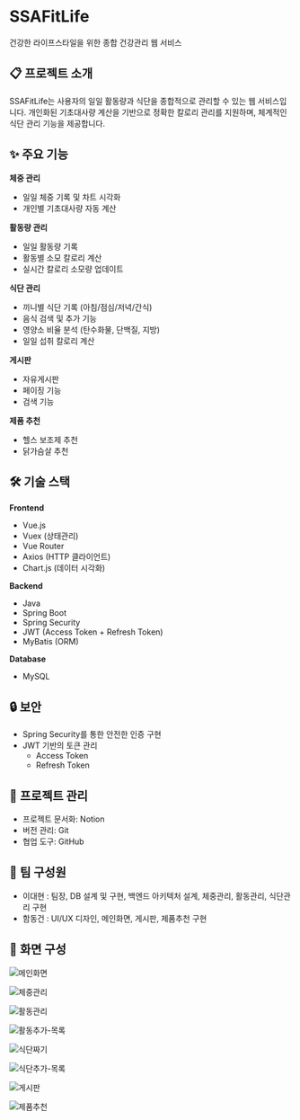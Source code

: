 # SSAFitLife

건강한 라이프스타일을 위한 종합 건강관리 웹 서비스

## 📋 프로젝트 소개

SSAFitLife는 사용자의 일일 활동량과 식단을 종합적으로 관리할 수 있는 웹 서비스입니다. 개인화된 기초대사량 계산을 기반으로 정확한 칼로리 관리를 지원하며, 체계적인 식단 관리 기능을 제공합니다.

## ✨ 주요 기능

**체중 관리**
- 일일 체중 기록 및 차트 시각화
- 개인별 기초대사량 자동 계산

**활동량 관리**
- 일일 활동량 기록
- 활동별 소모 칼로리 계산
- 실시간 칼로리 소모량 업데이트

**식단 관리**
- 끼니별 식단 기록 (아침/점심/저녁/간식)
- 음식 검색 및 추가 기능
- 영양소 비율 분석 (탄수화물, 단백질, 지방)
- 일일 섭취 칼로리 계산

**게시판**
- 자유게시판
- 페이징 기능
- 검색 기능

**제품 추천**
- 헬스 보조제 추천
- 닭가슴살 추천

## 🛠 기술 스택

**Frontend**
- Vue.js
- Vuex (상태관리)
- Vue Router
- Axios (HTTP 클라이언트)
- Chart.js (데이터 시각화)

**Backend**
- Java
- Spring Boot
- Spring Security
- JWT (Access Token + Refresh Token)
- MyBatis (ORM)

**Database**
- MySQL

## 🔒 보안

- Spring Security를 통한 안전한 인증 구현
- JWT 기반의 토큰 관리
  - Access Token
  - Refresh Token

## 📌 프로젝트 관리

- 프로젝트 문서화: Notion
- 버전 관리: Git
- 협업 도구: GitHub


## 👥 팀 구성원

- 이대현 : 팀장, DB 설계 및 구현, 백엔드 아키텍처 설계, 체중관리, 활동관리, 식단관리 구현
- 함동건 : UI/UX 디자인, 메인화면, 게시판, 제품추천 구현

## 📱 화면 구성

![메인화면](https://github.com/user-attachments/assets/36b4e2a8-9a31-4c80-85e1-58a285bdc2f5)

![체중관리](https://github.com/user-attachments/assets/de5c5513-fd8e-421c-89ee-06c33d4644d1)

![활동관리](https://github.com/user-attachments/assets/4715e55a-6bd1-4da0-82d9-0a5eb7e73950)

![활동추가-목록](https://github.com/user-attachments/assets/f4b7dbab-61e0-493b-bcb4-1e261812a1f2)

![식단짜기](https://github.com/user-attachments/assets/5c7d8276-009d-4337-892a-4d7d93833ae4)

![식단추가-목록](https://github.com/user-attachments/assets/4f88d577-6dd8-4728-8c21-0114d4a5c614)

![게시판](https://github.com/user-attachments/assets/69eba481-2140-4835-adcf-98284bd837ec)

![제품추천](https://github.com/user-attachments/assets/a230dd95-3b3c-420b-8842-31da89a2bd40)

